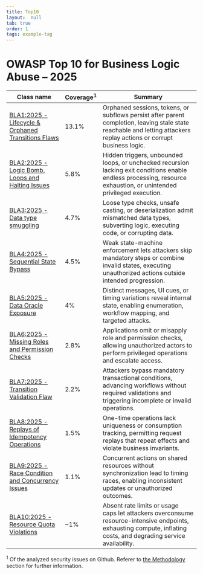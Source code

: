 ```yaml
---
title: Top10
layout:  null
tab: true
order: 1
tags: example-tag
---
```


# OWASP Top 10 for Business Logic Abuse – 2025

| Class name                                                 | Coverage<sup>1</sup> | Summary                                                                                                                                                               |
|------------------------------------------------------------|----------------------|-----------------------------------------------------------------------------------------------------------------------------------------------------------------------|
| [BLA1:2025 - Lifecycle & Orphaned Transitions Flaws][bla1] | 13.1%                | Orphaned sessions, tokens, or subflows persist after parent completion, leaving stale state reachable and letting attackers replay actions or corrupt business logic. |
| [BLA2:2025 - Logic Bomb, Loops and Halting Issues][bla2]   | 5.8%                 | Hidden triggers, unbounded loops, or unchecked recursion lacking exit conditions enable endless processing, resource exhaustion, or unintended privileged execution.  |
| [BLA3:2025 - Data type smuggling][bla3]                    | 4.7%                 | Loose type checks, unsafe casting, or deserialization admit mismatched data types, subverting logic, executing code, or corrupting data.                              |
| [BLA4:2025 - Sequential State Bypass][bla4]                | 4.5%                 | Weak state-machine enforcement lets attackers skip mandatory steps or combine invalid states, executing unauthorized actions outside intended progression.            |
| [BLA5:2025 - Data Oracle Exposure][bla5]                   | 4%                   | Distinct messages, UI cues, or timing variations reveal internal state, enabling enumeration, workflow mapping, and targeted attacks.                                 |
| [BLA6:2025 - Missing Roles and Permission Checks][bla6]    | 2.8%                 | Applications omit or misapply role and permission checks, allowing unauthorized actors to perform privileged operations and escalate access.                          |
| [BLA7:2025 - Transition Validation Flaw][bla7]             | 2.2%                 | Attackers bypass mandatory transactional conditions, advancing workflows without required validations and triggering incomplete or invalid operations.                |
| [BLA8:2025 - Replays of Idempotency Operations][bla8]      | 1.5%                 | One-time operations lack uniqueness or consumption tracking, permitting request replays that repeat effects and violate business invariants.                          |
| [BLA9:2025 - Race Condition and Concurrency Issues][bla9]  | 1.1%                 | Concurrent actions on shared resources without synchronization lead to timing races, enabling inconsistent updates or unauthorized outcomes.                          |
| [BLA10:2025 - Resource Quota Violations][bla10]            | ~1%                  | Absent rate limits or usage caps let attackers overconsume resource-intensive endpoints, exhausting compute, inflating costs, and degrading service availability.     |

<sup>1</sup> Of the analyzed security issues on Github. Referer to [the Methodology][methodology] section for further information.

[bla1]: docs/the-top-10/lifecycle-orphaned-transitions-flaws.html
[bla2]: docs/the-top-10/logic-bomb-loops-halting-issues.html
[bla3]: docs/the-top-10/data-type-smuggling.html
[bla4]: docs/the-top-10/sequential-state-bypass.html
[bla5]: docs/the-top-10/data-oracle-exposure.html
[bla6]: docs/the-top-10/missing-roles-and-permission-checks.html
[bla7]: docs/the-top-10/transition-validation-flaw.html
[bla8]: docs/the-top-10/replays-of-idempotency-operations.html
[bla9]: docs/the-top-10/race-condition-and-concurrency-issues.html
[bla10]: docs/the-top-10/resource-quota-violations.html
[methodology]: tab_methodology.html